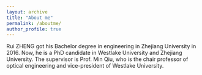 ```yaml
---
layout: archive
title: "About me"
permalink: /aboutme/
author_profile: true
---
```


Rui ZHENG got his Bachelor degree in engineering in Zhejiang University in 2016. Now, he is a PhD candidate in Westlake University and Zhejiang University. The supervisor is Prof. Min Qiu, who is the chair professor of optical engineering and vice-president of Westlake University.
